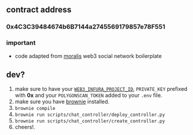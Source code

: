 ## contract address
### 0x4C3C39484674b6B7144a2745569179857e78F551

### important
- code adapted from [moralis](https://github.com/ethereum-boilerplate/web3-social-network-boilerplate/blob/main/smart%20contracts/contracts/decentradit.sol) web3 social network boilerplate

## dev?
1. make sure to have your [`WEB3_INFURA_PROJECT_ID`](https://infura.io), `PRIVATE_KEY` prefixed with **0x** and your `POLYGONSCAN_TOKEN` added to your `.env` file.
2. make sure you have [brownie](https://chain.link/bootcamp/brownie-setup-instructions) installed.
3. `brownie compile`
4. `brownie run scripts/chat_controller/deploy_controller.py`
5. `brownie run scripts/chat_controller/create_controller.py`
6. cheers!.
